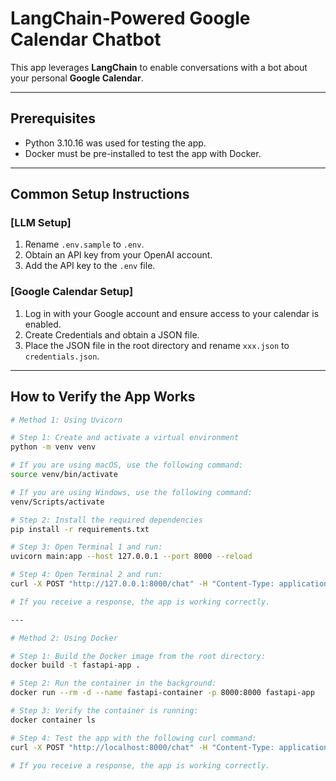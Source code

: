 # LangChain-Powered Google Calendar Chatbot
This app leverages **LangChain** to enable conversations with a bot about your personal **Google Calendar**.

---

## Prerequisites

- Python 3.10.16 was used for testing the app.
- Docker must be pre-installed to test the app with Docker.

---

## Common Setup Instructions

### **[LLM Setup]**
1. Rename `.env.sample` to `.env`.
2. Obtain an API key from your OpenAI account.
3. Add the API key to the `.env` file.

### **[Google Calendar Setup]**
1. Log in with your Google account and ensure access to your calendar is enabled.
2. Create Credentials and obtain a JSON file.
3. Place the JSON file in the root directory and rename `xxx.json` to `credentials.json`.

---

## How to Verify the App Works

```bash
# Method 1: Using Uvicorn

# Step 1: Create and activate a virtual environment
python -m venv venv

# If you are using macOS, use the following command:
source venv/bin/activate

# If you are using Windows, use the following command:
venv/Scripts/activate

# Step 2: Install the required dependencies
pip install -r requirements.txt

# Step 3: Open Terminal 1 and run:
uvicorn main:app --host 127.0.0.1 --port 8000 --reload

# Step 4: Open Terminal 2 and run:
curl -X POST "http://127.0.0.1:8000/chat" -H "Content-Type: application/json" -d '{"input": "Could you tell me my next schedule?"}'

# If you receive a response, the app is working correctly.

---

# Method 2: Using Docker

# Step 1: Build the Docker image from the root directory:
docker build -t fastapi-app .

# Step 2: Run the container in the background:
docker run --rm -d --name fastapi-container -p 8000:8000 fastapi-app

# Step 3: Verify the container is running:
docker container ls

# Step 4: Test the app with the following curl command:
curl -X POST "http://localhost:8000/chat" -H "Content-Type: application/json" -d '{"input": "Could you tell me my next schedule?"}'

# If you receive a response, the app is working correctly.